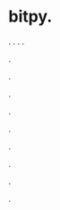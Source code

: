 # bitpy.
.
.
.
.












.






















































.
























.



























.

















































































.































































.































































































.















.


































































.



















